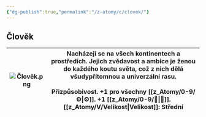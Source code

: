 ```yaml
---
{"dg-publish":true,"permalink":"/z-atomy/c/clovek/"}
---
```


## Člověk

| ![Člověk.png](/img/user/z_img/%C4%8Clov%C4%9Bk.png) | Nacházejí se na všech kontinentech a prostředích. Jejich zvědavost a ambice je ženou do každého koutu světa, což z nich dělá všudypřítomnou a univerzální rasu.<br><br>**Přizpůsobivost**. **+1** pro všechny [[z_Atomy/0-9/⚙️\|⚙️]]. **+1** [[z_Atomy/0-9/🚩\|🚩]].<br>[[z_Atomy/V/Velikost\|Velikost]]: Střední |
| --------------- | ----------------------------------------------------------------------------------------------------------------------------------------------------------------------------------------------------------------------------------------------------------------------- |

